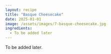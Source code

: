 ```yaml
---
layout: recipe
title: "Basque Cheesecake"
date: 2025-01-01
image: /assets/images/7-basque-cheesecake.jpg
ingredients:
  - To be added later
---
```


To be added later.